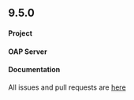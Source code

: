 ## 9.5.0

#### Project


#### OAP Server


#### Documentation


All issues and pull requests are [here](https://github.com/apache/skywalking/milestone/169?closed=1)
